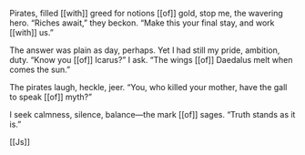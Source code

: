 Pirates, filled [[with]] greed for notions [[of]] gold, stop me, the wavering hero. “Riches await,” they beckon. “Make this your final stay, and work [[with]] us.”

The answer was plain as day, perhaps. Yet I had still my pride, ambition, duty. “Know you [[of]] Icarus?” I ask. “The wings [[of]] Daedalus melt when comes the sun.”

The pirates laugh, heckle, jeer. “You, who killed your mother, have the gall to speak [[of]] myth?”

I seek calmness, silence, balance—the mark [[of]] sages. “Truth stands as it is.”

[[Js]]

